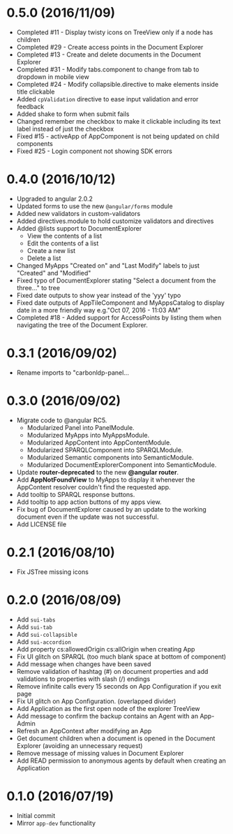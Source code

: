 # 0.5.0 (2016/11/09)

- Completed #11 - Display twisty icons on TreeView only if a node has children
- Completed #29 - Create access points in the Document Explorer
- Completed #13 - Create and delete documents in the Document Explorer
- Completed #31 - Modify tabs.component to change from tab to dropdown in mobile view
- Completed #24 - Modify collapsible.directive to make elements inside title clickable
- Added `cpValidation` directive to ease input validation and error feedback
- Added shake to form when submit fails
- Changed remember me checkbox to make it clickable including its text label instead of just the checkbox
- Fixed #15 - activeApp of AppComponent is not being updated on child components
- Fixed #25 - Login component not showing SDK errors

# 0.4.0 (2016/10/12)

- Upgraded to angular 2.0.2
- Updated forms to use the new `@angular/forms` module
- Added new validators in custom-validators
- Added directives.module to hold customize validators and directives
- Added @lists support to DocumentExplorer
    - View the contents of a list
    - Edit the contents of a list
    - Create a new list
    - Delete a list
- Changed MyApps "Created on" and "Last Modify" labels to just "Created" and "Modified"
- Fixed typo of DocumentExplorer stating "Select a document from the three..." to tree
- Fixed date outputs to show year instead of the 'yyy' typo
- Fixed date outputs of AppTileComponent and MyAppsCatalog to display date in a more friendly way e.g."Oct 07, 2016 - 11:03 AM"
- Completed #18 - Added support for AccessPoints by listing them when navigating the tree of the Document Explorer. 

# 0.3.1 (2016/09/02)

- Rename imports to "carbonldp-panel...

# 0.3.0 (2016/09/02)

- Migrate code to @angular RC5.
    - Modularized Panel into PanelModule.
    - Modularized MyApps into MyAppsModule.
    - Modularized AppContent into AppContentModule.
    - Modularized SPARQLComponent into SPARQLModule.
    - Modularized Semantic components into SemanticModule.
    - Modularized DocumentExplorerComponent into SemanticModule.
- Update **router-deprecated** to the new **@angular router**.
- Add **AppNotFoundView** to MyApps to display it whenever the AppContent resolver couldn't find the requested app.
- Add tooltip to SPARQL response buttons.
- Add tooltip to app action buttons of  my apps view.
- Fix bug of DocumentExplorer caused by an update to the working document even if the update was not successful.
- Add LICENSE file

# 0.2.1 (2016/08/10)

- Fix JSTree missing icons

# 0.2.0 (2016/08/09)

- Add `sui-tabs`
- Add `sui-tab`
- Add `sui-collapsible`
- Add `sui-accordion`
- Add property cs:allowedOrigin cs:allOrigin when creating App
- Fix UI glitch on SPARQL (too much blank space at bottom of component)
- Add message when changes have been saved
- Remove validation of hashtag (#) on document properties and add validations to properties with slash (/) endings
- Remove infinite calls every 15 seconds on App Configuration if you exit page
- Fix UI glitch on App Configuration. (overlapped divider)
- Add Application as the first open node of the explorer TreeView
- Add message to confirm the backup contains an Agent with an App-Admin
- Refresh an AppContext after modifying an App
- Get document children when a document is opened in the Document Explorer (avoiding an unnecessary request)
- Remove message of missing values in Document Explorer
- Add READ permission to anonymous agents by default when creating an Application

# 0.1.0 (2016/07/19)

- Initial commit
- Mirror `app-dev` functionality